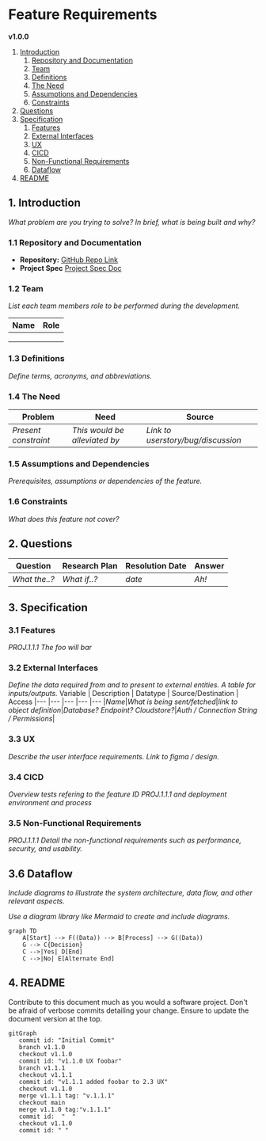 # Feature Requirements

**v1.0.0**

1.  [Introduction](#1-introduction)
    1.  [Repository and Documentation](#11-repository-and-documentation)
    1.  [Team](#12-team)
    1.  [Definitions](#13-definitions)
    2.  [The Need](#14-the-need)
    3.  [Assumptions and Dependencies](#15-assumptions-and-dependencies)
    4.  [Constraints](#16-constraints)
2.  [Questions](#2-questions)
3.  [Specification](#3-specification)
    1.  [Features](#31-features)
    2.  [External Interfaces](#32-external-interfaces)
    3.  [UX](#33-ux)
    4.  [CICD](#34-cicd)
    5.  [Non-Functional Requirements](#35-non-functional-Requirements)
    6.  [Dataflow](#36-dataflow)
4. [README](#readme)


## 1. Introduction

_What problem are you trying to solve? In brief, what is being built and why?_

### 1.1 Repository and Documentation

*   **Repository:** [GitHub Repo Link](https://github.com/your-repo)
*   **Project Spec** [Project Spec Doc](https://github.com/your-repo/project-spec_doc.md)

### 1.2 Team

*List each team members role to be performed during the development.*

| Name     | Role                   |
|-----------------|:----------------------:|
|                |                        |
|                 |                        |
|             	 |                        |

### 1.3 Definitions

_Define terms, acronyms, and abbreviations._

### 1.4 The Need

  |Problem  |Need | Source
  |---  |---  |---  |
  |_Present constraint_|_This would be alleviated by_|_Link to userstory/bug/discussion_|

### 1.5 Assumptions and Dependencies

_Prerequisites, assumptions or dependencies of the feature._

### 1.6 Constraints

_What does this feature not cover?_

## 2. Questions

  |Question  |Research Plan | Resolution Date | Answer
  |---  |---  |---  |---  
|_What the..?_  |_What if..?_| _date_|_Ah!_


## 3. Specification

### 3.1 Features

_PROJ.1.1.1 The foo will bar_

### 3.2 External Interfaces

_Define the data required from and to present to external entities. A table for inputs/outputs._
Variable  | Description | Datatype | Source/Destination  | Access
  |---  |---  |---  |--- |---
  |_Name_|_What is being sent/fetched_|_link to object definition_|_Database? Endpoint? Cloudstore?_|_Auth / Connection String / Permissions_|

### 3.3 UX

_Describe the user interface requirements. Link to figma / design._

### 3.4 CICD

_Overview tests refering to the feature ID PROJ.1.1.1 and deployment environment and process_


### 3.5 Non-Functional Requirements

_PROJ.1.1.1 Detail the non-functional requirements such as performance, security, and usability._

## 3.6 Dataflow


_Include diagrams to illustrate the system architecture, data flow, and other relevant aspects._

_Use a diagram library like Mermaid to create and include diagrams._

```mermaid
graph TD
    A[Start] --> F((Data)) --> B[Process] --> G((Data))
    G --> C{Decision}
    C -->|Yes| D[End]
    C -->|No| E[Alternate End]
```

## 4. README

Contribute to this document much as you would a software project. Don't be afraid of verbose commits detailing your change. Ensure to update the document version at the top.

```mermaid
gitGraph
   commit id: "Initial Commit"
   branch v1.1.0
   checkout v1.1.0
   commit id: "v1.1.0 UX foobar"
   branch v1.1.1
   checkout v1.1.1
   commit id: "v1.1.1 added foobar to 2.3 UX"
   checkout v1.1.0
   merge v1.1.1 tag: "v.1.1.1"
   checkout main
   merge v1.1.0 tag:"v.1.1.1"
   commit id:  "  "
   checkout v1.1.0
   commit id: " "
```

